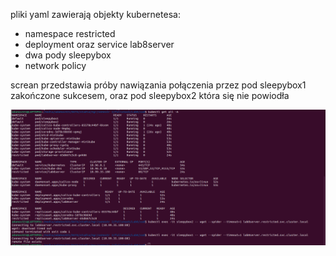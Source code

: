 pliki yaml zawierają objekty kubernetesa:
 - namespace restricted
 - deployment oraz service lab8server
 - dwa pody sleepybox
 - network policy

screan przedstawia próby nawiązania połączenia przez pod sleepybox1 zakończone sukcesem, oraz pod sleepybox2 która się nie powiodła

![alt text](https://github.com/AdamPiechowiak/fullstack-zad8/blob/main/screenshot.png)

